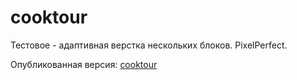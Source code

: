 # cooktour

Тестовое - адаптивная верстка нескольких блоков. PixelPerfect.

Опубликованная версия:
[cooktour](https://soomlir.github.io/cooktour/)
